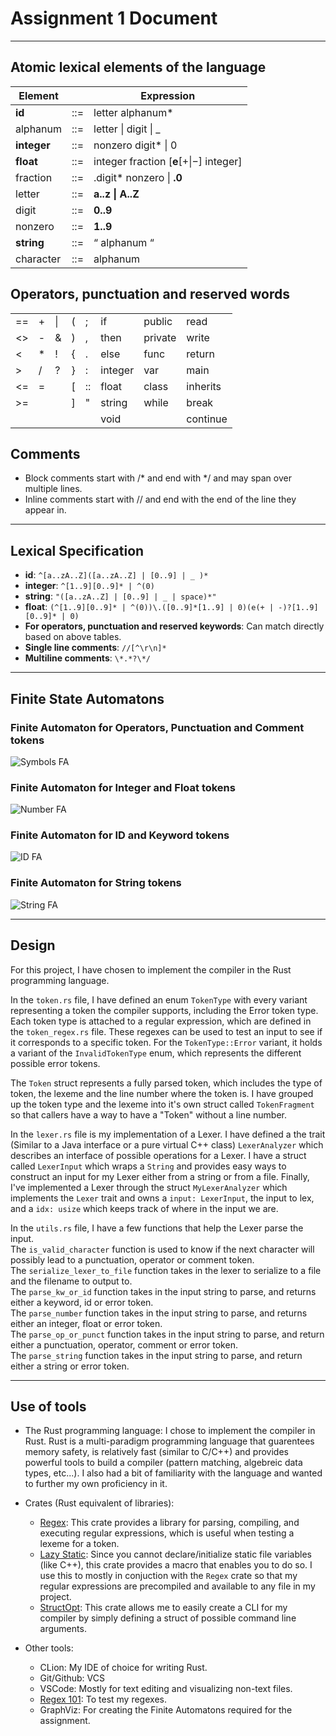 # Assignment 1 Document
___
## Atomic lexical elements of the language
| Element  	|    	| Expression                         	|
|----------	|-----	|------------------------------------	|
| **id**    | ::= 	| letter alphanum*                   	|
| alphanum 	| ::= 	| letter &#124; digit &#124; _          |
|**integer**| ::= 	| nonzero digit* &#124; 0               |
| **float** | ::= 	| integer fraction [**e**[+&#124;−] integer]|
| fraction 	| ::= 	| .digit* nonzero &#124; **.0**         |
| letter   	| ::= 	| **a..z &#124; A..Z**                  |
| digit    	| ::= 	| **0..9**                               	|
| nonzero  	| ::= 	| **1..9**                               	|
| **string**| ::= 	| “ alphanum “                       	|
| character | ::=   | alphanum | space
## Operators, punctuation and reserved words
|	|	|	|	|	|	|	||
|----	|---	|----	|---	|----	|---------	|---------	|----------	|
| == 	| + 	| &#124;| ( 	| ;  	| if      	| public  	| read     	|
| <> 	| - 	| &  	| ) 	| ,  	| then    	| private 	| write    	|
| <  	| * 	| !  	| { 	| .  	| else    	| func    	| return   	|
| \>  	| / 	| ?  	| } 	| :  	| integer 	| var     	| main     	|
| <= 	| = 	|    	| \[ 	| :: 	| float   	| class   	| inherits 	|
| >= 	|   	|    	| ] 	| "  	| string  	| while   	| break    	|
|    	|   	|    	|   	|    	| void    	|         	| continue 	|
## Comments
  - Block comments start with /* and end with */ and may span over multiple lines.
  - Inline comments start with // and end with the end of the line they appear in.
___

## Lexical Specification
 - **id**: `^[a..zA..Z]([a..zA..Z] | [0..9] | _ )*`
 - **integer**: `^[1..9][0..9]* | ^(0)`
 - **string**: `"([a..zA..Z] | [0..9] | _ | space)*"`
 - **float**: `(^[1..9][0..9]* | ^(0))\.([0..9]*[1..9] | 0)(e(+ | -)?[1..9][0..9]* | 0)`
 - **For operators, punctuation and reserved keywords**: Can match directly based on above tables.
 - **Single line comments**: `//[^\r\n]*`
 - **Multiline  comments**: `\*.*?\*/`
___

## Finite State Automatons
### Finite Automaton for Operators, Punctuation and Comment tokens
![Symbols FA](../docs/Lexer_Symbols_FA.png)
### Finite Automaton for Integer and Float tokens
![Number FA](../docs/Lexer_Number_FA.png)
### Finite Automaton for ID and Keyword tokens
![ID FA](../docs/Lexer_ID_FA.png)
### Finite Automaton for String tokens
![String FA](../docs/Lexer_String_FA.png)
___

## Design
For this project, I have chosen to implement the compiler in the Rust programming language.

In the `token.rs` file, I have defined an enum `TokenType` with every variant representing a token the compiler supports, including the Error token type. Each token type is attached to a regular expression, which are defined in the `token_regex.rs` file.
These regexes can be used to test an input to see if it corresponds to a specific token.
For the `TokenType::Error` variant, it holds a variant of the `InvalidTokenType` enum, which represents the different possible error tokens.

The `Token` struct represents a fully parsed token, which includes the type of token, the lexeme and the line number where the token is. I have grouped up the token type and the lexeme into it's own struct called `TokenFragment` so that callers have a way to have a "Token" without a line number.

In the `lexer.rs` file is my implementation of a Lexer. I have defined a the trait (Similar to a Java interface or a pure virtual C++ class) `LexerAnalyzer` which describes an interface of possible operations for a Lexer.
I have a struct called `LexerInput` which wraps a `String` and provides easy ways to construct an input for my Lexer either from a string or from a file. Finally, I've implemented a Lexer through the struct `MyLexerAnalyzer` which implements the `Lexer` trait and owns a `input: LexerInput`, the input to lex, and a `idx: usize` which keeps track of where in the input we are. 

In the `utils.rs` file, I have a few functions that help the Lexer parse the input.  
The `is_valid_character` function is used to know if the next character will possibly lead to a punctuation, operator or comment token.  
The `serialize_lexer_to_file` function takes in the lexer to serialize to a file and the filename to output to.  
The `parse_kw_or_id` function takes in the input string to parse, and returns either a keyword, id or error token.  
The `parse_number` function takes in the input string to parse, and returns either an integer, float or error token.  
The `parse_op_or_punct` function takes in the input string to parse, and return either a punctuation, operator, comment or error token.  
The `parse_string` function takes in the input string to parse, and return either a string or error token.  
___

## Use of tools
 - The Rust programming language: I chose to implement the compiler in Rust. Rust is a multi-paradigm programming language that guarentees memory safety, is relatively fast (similar to C/C++) and provides powerful tools to build a compiler (pattern matching, algebreic data types, etc...). I also had a bit of familiarity with the language and wanted to further my own proficiency in it.

 - Crates (Rust equivalent of libraries): 
    - [Regex](https://github.com/rust-lang/regex): This crate provides a library for parsing, compiling, and executing regular expressions, which is useful when testing a lexeme for a token.
    - [Lazy Static](https://github.com/rust-lang-nursery/lazy-static.rs): Since you cannot declare/initialize static file variables (like C++), this crate provides a macro that enables you to do so. I use this to mostly in conjuction with the `Regex` crate so that my regular expressions are precompiled and available to any file in my project.
    - [StructOpt](https://github.com/TeXitoi/structopt): This crate allows me to easily create a CLI for my compiler by simply defining a struct of possible command line arguments.
- Other tools:
    - CLion: My IDE of choice for writing Rust.
    - Git/Github: VCS
    - VSCode: Mostly for text editing and visualizing non-text files.
    - [Regex 101](https://regex101.com/): To test my regexes.
    - GraphViz: For creating the Finite Automatons required for the assignment. 